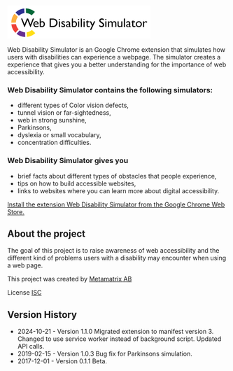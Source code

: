 ![Alt text](src/UI/img/logo_disability_simulator.png?raw=true "Web Disability Simulator")

Web Disability Simulator is an Google Chrome extension that simulates how users with disabilities can experience a webpage. The simulator creates a experience that gives you a better understanding for the importance of web accessibility.

### Web Disability Simulator contains the following simulators:
*	different types of Color vision defects,
*	tunnel vision or far-sightedness,
*	web in strong sunshine,
*	Parkinsons,
*	dyslexia or small vocabulary,
*	concentration difficulties.

### Web Disability Simulator gives you
*	brief facts about different types of obstacles that people experience,
*	tips on how to build accessible websites,
*	links to websites where you can learn more about digital accessibility.

[Install the extension Web Disability Simulator from the Google Chrome Web Store.](https://chrome.google.com/webstore/detail/web-disability-simulator/olioanlbgbpmdlgjnnampnnlohigkjla/) 

## About the project

The goal of this project is to raise awareness of web accessibility and the different kind of problems users with a disability may encounter when using a web page.

This project was created by [Metamatrix AB](https://www.metamatrix.se/)

License [ISC](http://opensource.org/licenses/ISC)

## Version History

* 2024-10-21 - Version 1.1.0 Migrated extension to manifest version 3. Changed to use service worker instead of background script. Updated API calls.
* 2019-02-15 - Version 1.0.3 Bug fix for Parkinsons simulation.
* 2017-12-01 - Version 0.1.1 Beta.
